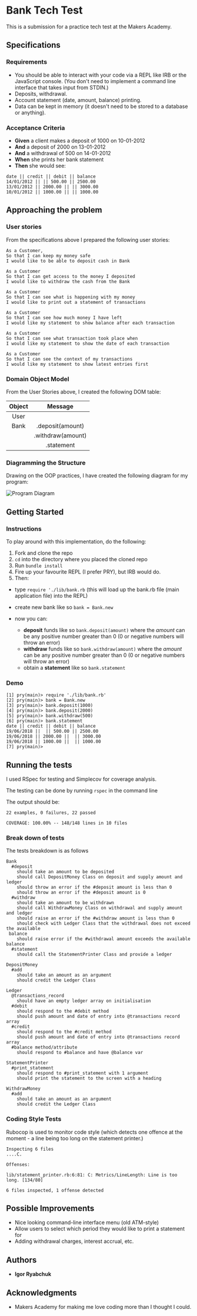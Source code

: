 # Bank Tech Test

This is a submission for a practice tech test at the Makers Academy. 

## Specifications
### Requirements

- You should be able to interact with your code via a REPL like IRB or the JavaScript console. (You don't need to implement a command line interface that takes input from STDIN.)
- Deposits, withdrawal.
- Account statement (date, amount, balance) printing.
- Data can be kept in memory (it doesn't need to be stored to a database or anything).

### Acceptance Criteria

- __Given__ a client makes a deposit of 1000 on 10-01-2012
- __And__ a deposit of 2000 on 13-01-2012
- __And__ a withdrawal of 500 on 14-01-2012
- __When__ she prints her bank statement
- __Then__ she would see:
```
date || credit || debit || balance
14/01/2012 || || 500.00 || 2500.00
13/01/2012 || 2000.00 || || 3000.00
10/01/2012 || 1000.00 || || 1000.00
```

## Approaching the problem

### User stories

From the specifications above I prepared the following user stories:
```
As a Customer,
So that I can keep my money safe
I would like to be able to deposit cash in Bank

As a Customer 
So that I can get access to the money I deposited
I would like to withdraw the cash from the Bank

As a Customer
So that I can see what is happening with my money
I would like to print out a statement of transactions

As a Customer
So that I can see how much money I have left
I would like my statement to show balance after each transaction

As a Customer
So that I can see what transaction took place when
I would like my statement to show the date of each transaction

As a Customer
So that I can see the context of my transactions
I would like my statement to show latest entries first
```

### Domain Object Model

From the User Stories above, I created the following DOM table:

|Object|Message|
|:---:|:---:|
|User| |
|Bank|.deposit(amount)|
| |.withdraw(amount)|
| |.statement

### Diagramming the Structure

Drawing on the OOP practices, I have created the following diagram for my program:

![Program Diagram](img/Program_Structure_Diagram.png)


## Getting Started

### Instructions

To play around with this implementation, do the following:

1. Fork and clone the repo
2. `cd` into the directory where you placed the cloned repo
3. Run `bundle install`
4. Fire up your favourite REPL (I prefer PRY), but IRB would do.
5. Then:
- type `require './lib/bank.rb` (this will load up the bank.rb file (main application file) into the REPL)
- create new bank like so `bank = Bank.new`
- now you can:
 
  - __deposit__ funds like so `bank.deposit(amount)` where the _amount_ can be any positive number greater than 0 (0 or negative numbers will throw an error)
  - __withdraw__ funds like so `bank.withdraw(amount)` where the _amount_ can be any positive number greater than 0 (0 or negative numbers will throw an error)
  - obtain a __statement__ like so `bank.statement`

### Demo
```
[1] pry(main)> require './lib/bank.rb'
[2] pry(main)> bank = Bank.new
[3] pry(main)> bank.deposit(1000)
[4] pry(main)> bank.deposit(2000)
[5] pry(main)> bank.withdraw(500)
[6] pry(main)> bank.statement
date || credit || debit || balance
19/06/2018 ||  || 500.00 || 2500.00
19/06/2018 || 2000.00 ||  || 3000.00
19/06/2018 || 1000.00 ||  || 1000.00
[7] pry(main)>
```

## Running the tests

I used RSpec for testing and Simplecov for coverage analysis. 

The testing can be done by running `rspec` in the command line

The output should be:
```
22 examples, 0 failures, 22 passed
```
```
COVERAGE: 100.00% -- 148/148 lines in 10 files
```

### Break down of tests

The tests breakdown is as follows

```
Bank
  #deposit
    should take an amount to be deposited
    should call DepositMoney Class on deposit and supply amount and ledger
    should throw an error if the #deposit amount is less than 0
    should throw an error if the #deposit amount is 0
  #withdraw
    should take an amount to be withdrawn
    should call WithdrawMoney Class on withdrawal and supply amount and ledger
    should raise an error if the #withdraw amount is less than 0
    should check with Ledger Class that the withdrawal does not exceed the available
 balance
    should raise error if the #withdrawal amount exceeds the available balance
  #statement
    should call the StatementPrinter Class and provide a ledger

DepositMoney
  #add
    should take an amount as an argument
    should credit the Ledger Class

Ledger
  @transactions_record
    should have an empty ledger array on initialisation
  #debit
    should respond to the #debit method
    should push amount and date of entry into @transactions record array
  #credit
    should respond to the #credit method
    should push amount and date of entry into @transactions record array
  #balance method/attribute
    should respond to #balance and have @balance var

StatementPrinter
  #print_statement
    should respond to #print_statement with 1 argument
    should print the statement to the screen with a heading

WithdrawMoney
  #add
    should take an amount as an argument
    should credit the Ledger Class
```

### Coding Style Tests

Rubocop is used to monitor code style (which detects one offence at the moment - a line being too long on the statement printer.)

```
Inspecting 6 files
....C.

Offenses:

lib/statement_printer.rb:6:81: C: Metrics/LineLength: Line is too long. [134/80]

6 files inspected, 1 offense detected

```

## Possible Improvements

 - Nice looking command-line interface menu (old ATM-style)
 - Allow users to select which period they would like to print a statement for
 - Adding withdrawal charges, interest accrual, etc.


## Authors

* **Igor Ryabchuk** 

## Acknowledgments

* Makers Academy for making me love coding more than I thought I could.